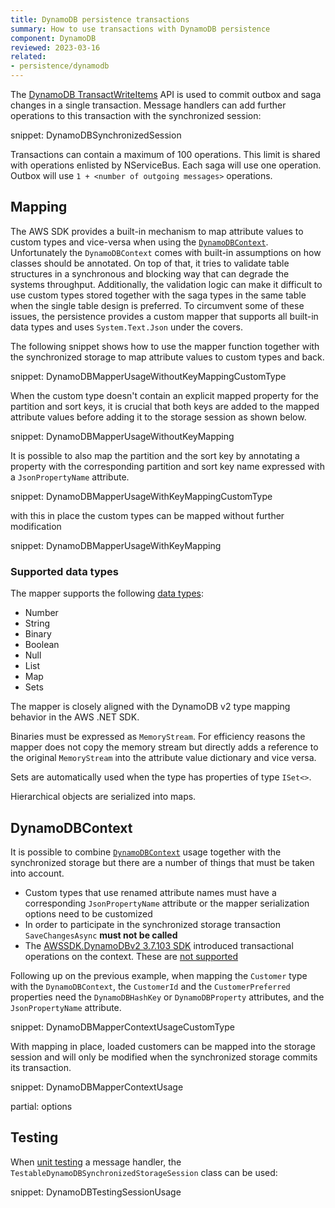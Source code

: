 ```yaml
---
title: DynamoDB persistence transactions
summary: How to use transactions with DynamoDB persistence
component: DynamoDB
reviewed: 2023-03-16
related:
- persistence/dynamodb
---
```


The [DynamoDB TransactWriteItems](https://docs.aws.amazon.com/amazondynamodb/latest/developerguide/transactions.html) API is used to commit outbox and saga changes in a single transaction. Message handlers can add further operations to this transaction with the synchronized session:

snippet: DynamoDBSynchronizedSession

Transactions can contain a maximum of 100 operations. This limit is shared with operations enlisted by NServiceBus. Each saga will use one operation. Outbox will use `1 + <number of outgoing messages>` operations.

## Mapping

The AWS SDK provides a built-in mechanism to map attribute values to custom types and vice-versa when using the [`DynamoDBContext`](https://docs.aws.amazon.com/amazondynamodb/latest/developerguide/DotNetDynamoDBContext.html). Unfortunately the `DynamoDBContext` comes with built-in assumptions on how classes should be annotated. On top of that, it tries to validate table structures in a synchronous and blocking way that can degrade the systems throughput. Additionally, the validation logic can make it difficult to use custom types stored together with the saga types in the same table when the single table design is preferred. To circumvent some of these issues, the persistence provides a custom mapper that supports all built-in data types and uses `System.Text.Json` under the covers.

The following snippet shows how to use the mapper function together with the synchronized storage to map attribute values to custom types and back.

snippet: DynamoDBMapperUsageWithoutKeyMappingCustomType

When the custom type doesn't contain an explicit mapped property for the partition and sort keys, it is crucial that both keys are added to the mapped attribute values before adding it to the storage session as shown below.

snippet: DynamoDBMapperUsageWithoutKeyMapping

It is possible to also map the partition and the sort key by annotating a property with the corresponding partition and sort key name expressed with a `JsonPropertyName` attribute.

snippet: DynamoDBMapperUsageWithKeyMappingCustomType

with this in place the custom types can be mapped without further modification

snippet: DynamoDBMapperUsageWithKeyMapping

### Supported data types

The mapper supports the following [data types](https://docs.aws.amazon.com/amazondynamodb/latest/developerguide/HowItWorks.NamingRulesDataTypes.html#HowItWorks.DataTypes):

- Number
- String
- Binary
- Boolean
- Null
- List
- Map
- Sets

The mapper is closely aligned with the DynamoDB v2 type mapping behavior in the AWS .NET SDK.

Binaries must be expressed as `MemoryStream`. For efficiency reasons the mapper does not copy the memory stream but directly adds a reference to the original `MemoryStream` into the attribute value dictionary and vice versa.

Sets are automatically used when the type has properties of type `ISet<>`.

Hierarchical objects are serialized into maps.

## DynamoDBContext

It is possible to combine [`DynamoDBContext`](https://docs.aws.amazon.com/amazondynamodb/latest/developerguide/DotNetDynamoDBContext.html) usage together with the synchronized storage but there are a number of things that must be taken into account.

- Custom types that use renamed attribute names must have a corresponding `JsonPropertyName` attribute or the mapper serialization options need to be customized
- In order to participate in the synchronized storage transaction `SaveChangesAsync` **must not be called**
- The [AWSSDK.DynamoDBv2 3.7.103 SDK](https://www.nuget.org/packages/AWSSDK.DynamoDBv2/3.7.103) introduced transactional operations on the context. These are [not supported](https://github.com/Particular/NServiceBus.Persistence.DynamoDB/issues/328)

Following up on the previous example, when mapping the `Customer` type with the `DynamoDBContext`, the `CustomerId` and the `CustomerPreferred` properties need the `DynamoDBHashKey` or `DynamoDBProperty` attributes, and the `JsonPropertyName` attribute.

snippet: DynamoDBMapperContextUsageCustomType

With mapping in place, loaded customers can be mapped into the storage session and will only be modified when the synchronized storage commits its transaction.

snippet: DynamoDBMapperContextUsage

partial: options

## Testing

When [unit testing](/samples/unit-testing/) a message handler, the `TestableDynamoDBSynchronizedStorageSession` class can be used:

snippet: DynamoDBTestingSessionUsage
